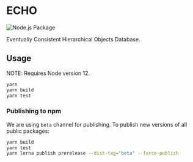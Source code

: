 # ECHO

![Node.js Package](https://github.com/dxos/echo/workflows/Node.js%20Package/badge.svg?branch=master)


Eventually Consistent Hierarchical Objects Database.


## Usage

NOTE: Requires Node version 12.

```bash
yarn
yarn build
yarn test
```


### Publishing to npm

We are using `beta` channel for publishing.
To publish new versions of all public packages:

```bash
yarn build
yarn test
yarn lerna publish prerelease --dist-tag="beta" --force-publish
```
